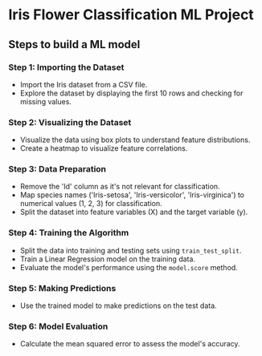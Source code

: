 # Iris Flower Classification ML Project

## Steps to build a ML model
### Step 1: Importing the Dataset
- Import the Iris dataset from a CSV file.
- Explore the dataset by displaying the first 10 rows and checking for missing values.

### Step 2: Visualizing the Dataset
- Visualize the data using box plots to understand feature distributions.
- Create a heatmap to visualize feature correlations.

### Step 3: Data Preparation
- Remove the 'Id' column as it's not relevant for classification.
- Map species names ('Iris-setosa', 'Iris-versicolor', 'Iris-virginica') to numerical values (1, 2, 3) for classification.
- Split the dataset into feature variables (X) and the target variable (y).

### Step 4: Training the Algorithm
- Split the data into training and testing sets using `train_test_split`.
- Train a Linear Regression model on the training data.
- Evaluate the model's performance using the `model.score` method.

### Step 5: Making Predictions
- Use the trained model to make predictions on the test data.

### Step 6: Model Evaluation
- Calculate the mean squared error to assess the model's accuracy.

